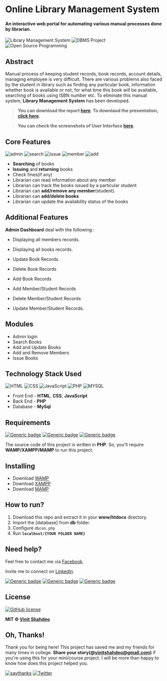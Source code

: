 # Online Library Management System
#### An interactive web portal for automating various manual processes done by librarian.

![Library Management System](https://img.shields.io/badge/library--management-system-orange.svg) 
![DBMS Project](https://img.shields.io/badge/DBMS-project-yellowgreen.svg)
![Open Source Programming](https://img.shields.io/badge/open--source-programming-ff69b4.svg)

## Abstract

Manual process of keeping student records, book records, account details, managing employee is very difficult. There are various problems also faced by the student in library such as finding any particular book, information whether book is available or not, for what time this book will be available, searching of books using ISBN number etc. To eliminate this manual system, **Library Management System** has been developed.

> **You can download the report [here](https://github.com/vinitshahdeo/Library-Management-System/raw/master/PROJECT%20REPORT/LIBRARY%20Management%20System%20Report.pdf). To downlaod the presentation, [click here](https://github.com/vinitshahdeo/Library-Management-System/raw/master/PPTs/ONLINE%20LIBRARY%20MANAGEMENT%20SYSTEM.pptx).**

> **You can check the screenshots of User Interface [here](https://github.com/vinitshahdeo/Library-Management-System/tree/master/screenshots).**

## Core Features

![admin](https://img.shields.io/badge/admin-login-teal.svg) 
![search](https://img.shields.io/badge/seacrh-books-yellowgreen.svg)
![issue](https://img.shields.io/badge/issue-books-ff69b4.svg)
![member](https://img.shields.io/badge/add-member-dodgerblue.svg) 
![add](https://img.shields.io/badge/add-books-orange.svg) 

- **Searching** of books
- **Issuing** and **returning** books
- Check fines(if any)
- Librarian can read information about any member
- Librarian can track the books issued by a particular student
- Librarian can **add/remove any member**(student).
- Librarian can **add/delete books**
- Librarian can update the availability status of the books

## Additional Features

**Admin Dashboard** deal with the following : 

- Displaying all members records.

- Displaying all books records.

- Update Book Records.

- Delete Book Records

- Add Book Records

- Add Member/Student Records

- Delete Member/Student Records

- Update Member/Student Records.

## Modules

- Admin login
- Search Books
- Add and Update Books
- Add and Remove Members
- Issue Books

## Technology Stack Used

![HTML](https://img.shields.io/badge/frontend-html-orange.svg) 
![CSS](https://img.shields.io/badge/frontend-css-yellowgreen.svg)
![JavaScript](https://img.shields.io/badge/frontend-js-ff69b4.svg)
![PHP](https://img.shields.io/badge/backend-php-blue.svg) 
![MYSQL](https://img.shields.io/badge/database-mysql-lightgray.svg) 

- Front End - **HTML**, **CSS**, **JavaScript**
- Back End - **PHP**
- Database - **MySql**

## Requirements

[![Generic badge](https://img.shields.io/badge/wamp-server-red.svg)](http://www.wampserver.com/en/) [![Generic badge](https://img.shields.io/badge/xampp-server-blue.svg)](https://www.apachefriends.org/download.html) [![Generic badge](https://img.shields.io/badge/mamp-server-lightgrey.svg)](https://www.mamp.info/en/)

The source code of this project is written in **PHP**. So, you'll require **WAMP/XAMPP/MAMP** to run this project.

## Installing 

- Download [WAMP](http://www.wampserver.com/en/)
- Download [XAMPP](https://www.apachefriends.org/download.html)
- Download [MAMP](https://www.mamp.info/en/)

## How to run?

1. Download this repo and extract it in your **www/htdocs** directory. 
2. Import the [database] from **db** folder. 
3. Configure `dbcon.php` 
4. Run **`localhost/{YOUR FOLDER NAME}`**

## Need help?

Feel free to contact me via [Facebook](https://www.facebook.com/vinit.shahdeo).

Invite me to connect on [LinkedIn](https://www.linkedin.com/in/vinitshahdeo/).

[![Generic badge](https://img.shields.io/badge/facebook-add-blue.svg)](https://www.facebook.com/vinit.shahdeo) [![Generic badge](https://img.shields.io/badge/quora-ask-red.svg)](https://www.quora.com/profile/Vinit-Shahdeo-1) [![Generic badge](https://img.shields.io/badge/instagram-follow-yellow.svg)](https://www.instagram.com/vinitshahdeo/)

## License

[![GitHub license](https://img.shields.io/github/license/vinitshahdeo/Library-Management-System.svg?style=social)](https://github.com/vinitshahdeo/Library-Management-System/blob/master/LICENSE)


**MIT &copy; [Vinit Shahdeo](https://github.com/vinitshahdeo/Library-Management-System/blob/master/LICENSE)**

## Oh, Thanks!

Thank you for being here!
This project has saved me and my friends for many times in college. **Share your story(@[vinitshahdeo@gmail.com](https://mail.google.com/mail/))** if you're using this for your mini/course project. I will be more than happy to know how does this project helped you.

[![saythanks](https://img.shields.io/badge/say-thanks-ff69b4.svg)](https://facebook.com/vinit.shahdeo) 
[![Twitter](https://img.shields.io/twitter/url/https/github.com/vinitshahdeo/Library-Management-System.svg?style=social)](https://twitter.com/intent/tweet?text=Library%20Management%20System%20by@Vinit_Shahdeo%20:&url=https://github.com/vinitshahdeo/Library-Management-System)